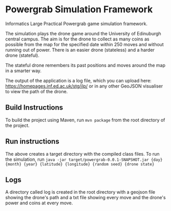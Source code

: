 # Powergrab Simulation Framework
Informatics Large Practical Powergrab game simulation framework.

The simulation plays the drone game around the University of Edinuburgh central campus. The aim is for the drone to collect as many coins as possible from the map for the specified date within 250 moves and without running out of power. There is an easier drone (stateless) and a harder drone (stateful).

The stateful drone remembers its past positions and moves around the map in a smarter way. 

The output of the application is a log file, which you can upload here: https://homepages.inf.ed.ac.uk/stg/ilp/ or in any other GeoJSON visualiser to view the path of the drone. 

## Build Instructions
To build the project using Maven, run
`mvn package`
from the root directory of the project.

## Run instructions
The above creates a target directory with the compiled class files. To run the simulation, run
`java -jar target/powergrab-0.0.1-SNAPSHOT.jar {day} {month} {year} {latitude} {longitude} {random seed} {drone state}`

## Logs
A directory called log is created in the root directory with a geojson file showing the drone's path and a txt file showing every move and the drone's power and coins at every move.
